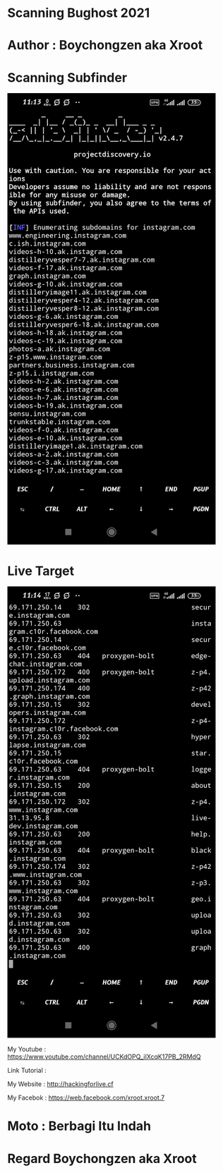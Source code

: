 # Scanning Bughost 2021


# Author : Boychongzen aka Xroot


# Scanning Subfinder 
![be](https://raw.githubusercontent.com/boychongzen18/scanning/main/subfinder.jpg) 
# Live Target
![be](https://raw.githubusercontent.com/boychongzen18/scanning/main/ig.jpg)













My Youtube : https://www.youtube.com/channel/UCKdOPQ_iIXcqK17PB_2RMdQ 

Link Tutorial : 

My Website : http://hackingforlive.cf 

My Facebok : https://web.facebook.com/xroot.xroot.7 



# Moto : Berbagi Itu Indah 

# Regard Boychongzen aka Xroot 
